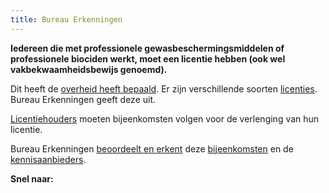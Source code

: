 ```yaml
---
title: Bureau Erkenningen
---
```

**Iedereen die met professionele gewasbeschermingsmiddelen of professionele biociden werkt, moet een licentie hebben (ook wel** **vakbekwaamheidsbewijs genoemd).**

Dit heeft de [overheid heeft bepaald](/licenties/wetten-en-regels). Er zijn verschillende soorten [licenties](/licenties). Bureau Erkenningen geeft deze uit.

[Licentiehouders](/wat-wij-doen/licentiehouders) moeten bijeenkomsten volgen voor de verlenging van hun licentie.

Bureau Erkenningen [beoordeelt en erkent](/wat-wij-doen) deze [bijeenkomsten](/bijeenkomsten/bijeenkomsten-zoeken) en de [kennisaanbieders](/wat-wij-doen/kennisaanbieders).

**Snel naar:**

<link-container>
<link-button link='{"name": "Wat wij doen","url": "/wat-wij-doen/"}' ></link-button>
<link-button link='{"name": "Licentie aanvragen","url": "/licenties/licentie-aanvragen/"}' ></link-button>
<link-button link='{"name": "Licentie verlengen","url": "/licenties/licentie-verlengen/"}' ></link-button>
</link-container>
